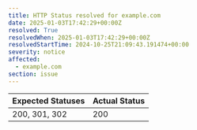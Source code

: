 ```yaml
---
title: HTTP Status resolved for example.com
date: 2025-01-03T17:42:29+00:00Z
resolved: True
resolvedWhen: 2025-01-03T17:42:29+00:00Z
resolvedStartTime: 2024-10-25T21:09:43.191474+00:00
severity: notice
affected:
  - example.com
section: issue
---
```


| Expected Statuses | Actual Status  |
|-------------------|----------------|
| 200, 301, 302 | 200 |
